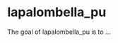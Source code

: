 
# lapalombella_pu

<!-- badges: start -->
<!-- badges: end -->

The goal of lapalombella_pu is to ...


